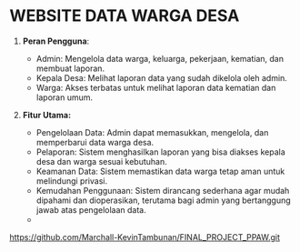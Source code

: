 # WEBSITE DATA WARGA DESA

1. **Peran Pengguna**:
   - Admin: Mengelola data warga, keluarga, pekerjaan, kematian, dan membuat laporan.
   - Kepala Desa: Melihat laporan data yang sudah dikelola oleh admin.
   - Warga: Akses terbatas untuk melihat laporan data kematian dan laporan umum.

2. **Fitur Utama:**
   - Pengelolaan Data: Admin dapat memasukkan, mengelola, dan memperbarui data warga desa.
   - Pelaporan: Sistem menghasilkan laporan yang bisa diakses kepala desa dan warga sesuai kebutuhan.
   - Keamanan Data: Sistem memastikan data warga tetap aman untuk melindungi privasi.
   - Kemudahan Penggunaan: Sistem dirancang sederhana agar mudah dipahami dan dioperasikan, terutama bagi admin yang bertanggung jawab atas pengelolaan data.
   - 
https://github.com/Marchall-KevinTambunan/FINAL_PROJECT_PPAW.git
